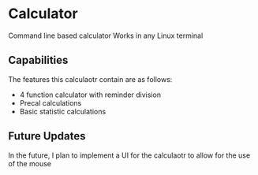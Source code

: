 # Calculator
 Command line based calculator
 Works in any Linux terminal
 
## Capabilities
The features this calculaotr contain are as follows:
- 4 function calculator with reminder division
- Precal calculations
- Basic statistic calculations
 
## Future Updates
In the future, I plan to implement a UI for the calculaotr to allow for the use of the mouse
